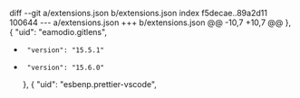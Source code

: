 diff --git a/extensions.json b/extensions.json
index f5decae..89a2d11 100644
--- a/extensions.json
+++ b/extensions.json
@@ -10,7 +10,7 @@
     },
     {
       "uid": "eamodio.gitlens",
-      "version": "15.5.1"
+      "version": "15.6.0"
     },
     {
       "uid": "esbenp.prettier-vscode",
